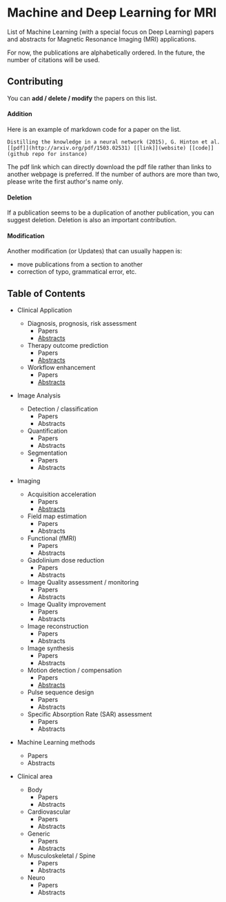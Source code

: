 # Machine and Deep Learning for MRI
List of Machine Learning (with a special focus on Deep Learning) papers and abstracts for Magnetic Resonance Imaging (MRI) applications.

For now, the publications are alphabetically ordered. In the future, the number of citations will be used.

## Contributing
You can **add / delete / modify** the papers on this list.

#### Addition
Here is an example of markdown code for a paper on the list.

`Distilling the knowledge in a neural network (2015), G. Hinton et al. [[pdf]](http://arxiv.org/pdf/1503.02531) [[link]](website) [[code]](github repo for instance)`

The pdf link which can directly download the pdf file rather than links to another webpage is preferred. If the number of authors are more than two, please write the first author's name only.

#### Deletion
If a publication seems to be a duplication of another publication, you can suggest deletion. Deletion is also an important contribution.

#### Modification
Another modification (or Updates) that can usually happen is:
- move publications from a section to another
- correction of typo, grammatical error, etc.


## Table of Contents
- Clinical Application
  - Diagnosis, prognosis, risk assessment
    - Papers
    - [Abstracts](https://github.com/JoaoTourais/Deep-Learning-for-MRI/blob/master/Clinical_Application/Diagnosis_Prognosis_Risk_Assessment/Abstracts.md)
  - Therapy outcome prediction
    - Papers
    - [Abstracts](https://github.com/JoaoTourais/Deep-Learning-for-MRI/blob/master/Clinical_Application/Therapy_Outcome_Prediction/Abstracts.md)
  - Workflow enhancement
    - Papers
    - [Abstracts](https://github.com/JoaoTourais/Deep-Learning-for-MRI/blob/master/Clinical_Application/Workflow_Enhancement/Abstracts.md)
- Image Analysis
  - Detection / classification
    - Papers
    - Abstracts
  - Quantification
    - Papers
    - Abstracts
  - Segmentation
    - Papers
    - Abstracts
- Imaging
  - Acquisition acceleration
    - Papers
    - [Abstracts](https://github.com/JoaoTourais/Deep-Learning-for-MRI/blob/master/Imaging/Acquisition_Acceleration/Abstracts.md)
  - Field map estimation
    - Papers
    - Abstracts
  - Functional (fMRI)
    - Papers
    - Abstracts
  - Gadolinium dose reduction
    - Papers
    - Abstracts
  - Image Quality assessment / monitoring
    - Papers
    - Abstracts
  - Image Quality improvement
    - Papers
    - Abstracts
  - Image reconstruction
    - Papers
    - Abstracts
  - Image synthesis
    - Papers
    - Abstracts
  - Motion detection / compensation
    - Papers
    - [Abstracts](https://github.com/JoaoTourais/Deep-Learning-for-MRI/blob/master/Imaging/Motion_Detection_Compensation/Abstracts.md)
  - Pulse sequence design
    - Papers
    - Abstracts
  - Specific Absorption Rate (SAR) assessment
    - Papers
    - Abstracts
- Machine Learning methods
  - Papers
  - Abstracts

- Clinical area
  - Body
    - Papers
    - Abstracts
  - Cardiovascular
    - Papers
    - Abstracts
  - Generic
    - Papers
    - Abstracts
  - Musculoskeletal / Spine
    - Papers
    - Abstracts
  - Neuro
    - Papers
    - Abstracts

